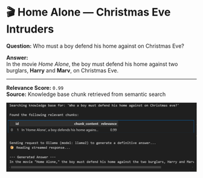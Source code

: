# 🎬 Home Alone — Christmas Eve Intruders

**Question:** Who must a boy defend his home against on Christmas Eve?

**Answer:**  
In the movie *Home Alone*, the boy must defend his home against two burglars, **Harry** and **Marv**, on Christmas Eve.

---

**Relevance Score:** `0.99`  
**Source:** Knowledge base chunk retrieved from semantic search

![alt text](image-4.png)